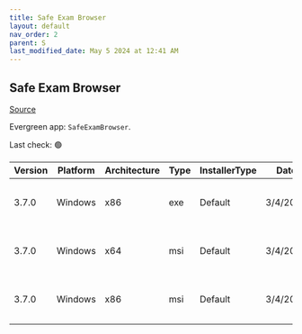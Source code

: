 ```yaml
---
title: Safe Exam Browser
layout: default
nav_order: 2
parent: S
last_modified_date: May 5 2024 at 12:41 AM
---
```


## Safe Exam Browser

[Source](https://safeexambrowser.org/)

Evergreen app: `SafeExamBrowser`. 

Last check: 🟢

| Version | Platform | Architecture | Type | InstallerType | Date     | Size      | URI                                                                                                                                                                                                                            |
| ------- | -------- | ------------ | ---- | ------------- | -------- | --------- | ------------------------------------------------------------------------------------------------------------------------------------------------------------------------------------------------------------------------------ |
| 3.7.0   | Windows  | x86          | exe  | Default       | 3/4/2024 | 296483464 | [https://github.com/SafeExamBrowser/seb-win-refactoring/releases/download/v3.7.0/SEB_3.7.0.682_SetupBundle.exe](https://github.com/SafeExamBrowser/seb-win-refactoring/releases/download/v3.7.0/SEB_3.7.0.682_SetupBundle.exe) |
| 3.7.0   | Windows  | x64          | msi  | Default       | 3/4/2024 | 157450240 | [https://github.com/SafeExamBrowser/seb-win-refactoring/releases/download/v3.7.0/SEB_3.7.0.682_x64_Setup.msi](https://github.com/SafeExamBrowser/seb-win-refactoring/releases/download/v3.7.0/SEB_3.7.0.682_x64_Setup.msi)     |
| 3.7.0   | Windows  | x86          | msi  | Default       | 3/4/2024 | 137703424 | [https://github.com/SafeExamBrowser/seb-win-refactoring/releases/download/v3.7.0/SEB_3.7.0.682_x86_Setup.msi](https://github.com/SafeExamBrowser/seb-win-refactoring/releases/download/v3.7.0/SEB_3.7.0.682_x86_Setup.msi)     |

